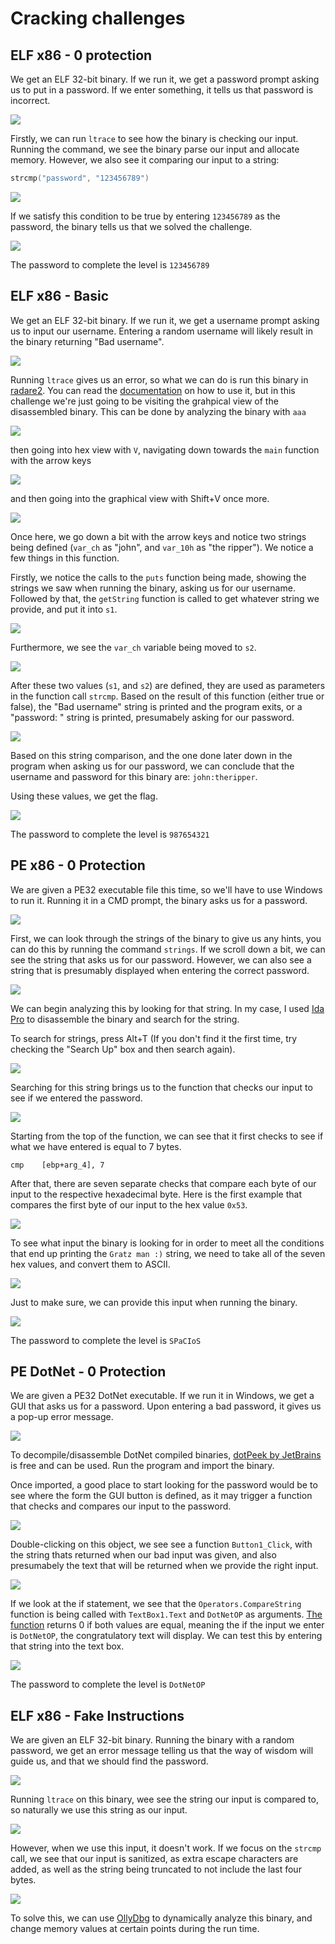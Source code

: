 # Cracking challenges

## ELF x86 - 0 protection

We get an ELF 32-bit binary. If we run it, we get a password prompt asking us to put in a password. If we enter something, it tells us that password is incorrect. 

<img src="images/ch1-1.png">

Firstly, we can run `ltrace` to see how the binary is checking our input. Running the command, we see the binary parse our input and allocate memory. However, we also see it comparing our input to a string: 

```C
strcmp("password", "123456789")
```

<img src="images/ch1-2.png"> 

If we satisfy this condition to be true by entering `123456789` as the password, the binary tells us that we solved the challenge. 

<img src="images/ch1-3.png">

The password to complete the level is `123456789`

## ELF x86 - Basic

We get an ELF 32-bit binary. If we run it, we get a username prompt asking us to input our username. Entering a random username will likely result in the binary returning "Bad username". 

<img src="images/ch2-1.png">

Running `ltrace` gives us an error, so what we can do is run this binary in [radare2](https://github.com/radareorg/radare2). You can read the [documentation](https://readthedocs.org/projects/radare2s-website/downloads/pdf/latest/) on how to use it, but in this challenge we're just going to be visiting the grahpical view of the disassembled binary. This can be done by analyzing the binary with `aaa`

<img src="images/ch2-2.png">

then going into hex view with `V`, navigating down towards the `main` function with the arrow keys

<img src="images/ch2-3.png">

and then going into the graphical view with Shift+V once more. 

<img src="images/ch2-4.png">

Once here, we go down a bit with the arrow keys and notice two strings being defined (`var_ch` as "john", and `var_10h` as "the ripper"). We notice a few things in this function. 

Firstly, we notice the calls to the `puts` function being made, showing the strings we saw when running the binary, asking us for our username. Followed by that, the `getString` function is called to get whatever string we provide, and put it into `s1`. 

<img src="images/ch2-5.png">

Furthermore, we see the `var_ch` variable being moved to `s2`. 

<img src="images/ch2-6.png">

After these two values (`s1`, and `s2`) are defined, they are used as parameters in the function call `strcmp`. Based on the result of this function (either true or false), the "Bad username" string is printed and the program exits, or a "password: " string is printed, presumabely asking for our password. 

<img src="images/ch2-7.png">

Based on this string comparison, and the one done later down in the program when asking us for our password, we can conclude that the username and password for this binary are: `john:theripper`.

Using these values, we get the flag. 

<img src="images/ch2-8.png">

The password to complete the level is `987654321`

## PE x86 - 0 Protection

We are given a PE32 executable file this time, so we'll have to use Windows to run it. Running it in a CMD prompt, the binary asks us for a password. 

<img src="images/ch15-1.png">

First, we can look through the strings of the binary to give us any hints, you can do this by running the command `strings`. If we scroll down a bit, we can see the string that asks us for our password. However, we can also see a string that is presumably displayed when entering the correct password. 

<img src="images/ch15-2.png">

We can begin analyzing this by looking for that string. In my case, I used [Ida Pro](https://www.hex-rays.com/products/ida/) to disassemble the binary and search for the string. 

To search for strings, press Alt+T (If you don't find it the first time, try checking the "Search Up" box and then search again).

<img src="images/ch15-3.png">

Searching for this string brings us to the function that checks our input to see if we entered the password. 

<img src="images/ch15-4.png">

Starting from the top of the function, we can see that it first checks to see if what we have entered is equal to 7 bytes. 

```assembly_x86
cmp    [ebp+arg_4], 7
```

After that, there are seven separate checks that compare each byte of our input to the respective hexadecimal byte. Here is the first example that compares the first byte of our input to the hex value `0x53`.

<img src="images/ch15-5.png">

To see what input the binary is looking for in order to meet all the conditions that end up printing the `Gratz man :)` string, we need to take all of the seven hex values, and convert them to ASCII.

<img src="images/ch15-6.png">

Just to make sure, we can provide this input when running the binary.

<img src="images/ch15-7.png">

The password to complete the level is `SPaCIoS`

## PE DotNet - 0 Protection

We are given a PE32 DotNet executable. If we run it in Windows, we get a GUI that asks us for a password. Upon entering a bad password, it gives us a pop-up error message.

<img src="images/ch22-1.png">

To decompile/disassemble DotNet compiled binaries, [dotPeek by JetBrains](https://www.jetbrains.com/decompiler/) is free and can be used. Run the program and import the binary.

Once imported, a good place to start looking for the password would be to see where the form the GUI button is defined, as it may trigger a function that checks and compares our input to the password.  

<img src="images/ch22-2.png">

Double-clicking on this object, we see see a function `Button1_Click`, with the string thats returned when our bad input was given, and also presumabely the text that will be returned when we provide the right input. 

<img src="images/ch22-3.png">

If we look at the if statement, we see that the `Operators.CompareString` function is being called with `TextBox1.Text` and `DotNetOP` as arguments. [The function](https://docs.microsoft.com/en-us/dotnet/api/microsoft.visualbasic.compilerservices.operators.comparestring?view=netcore-3.1) returns 0 if both values are equal, meaning the if the input we enter is `DotNetOP`, the congratulatory text will display. We can test this by entering that string into the text box. 

<img src="images/ch22-4.png">

The password to complete the level is `DotNetOP`

## ELF x86 - Fake Instructions

We are given an ELF 32-bit binary. Running the binary with a random password, we get an error message telling us that the way of wisdom will guide us, and that we should find the password. 

<img src="images/ch4-1.png">

Running `ltrace` on this binary, wee see the string our input is compared to, so naturally we use this string as our input. 

<img src="images/ch4-2.png">

However, when we use this input, it doesn't work. If we focus on the `strcmp` call, we see that our input is sanitized, as extra escape characters are added, as well as the string being truncated to not include the last four bytes. 

<img src="images/ch4-3.png">

To solve this, we can use [OllyDbg](http://www.ollydbg.de/) to dynamically analyze this binary, and change memory values at certain points during the run time. 
